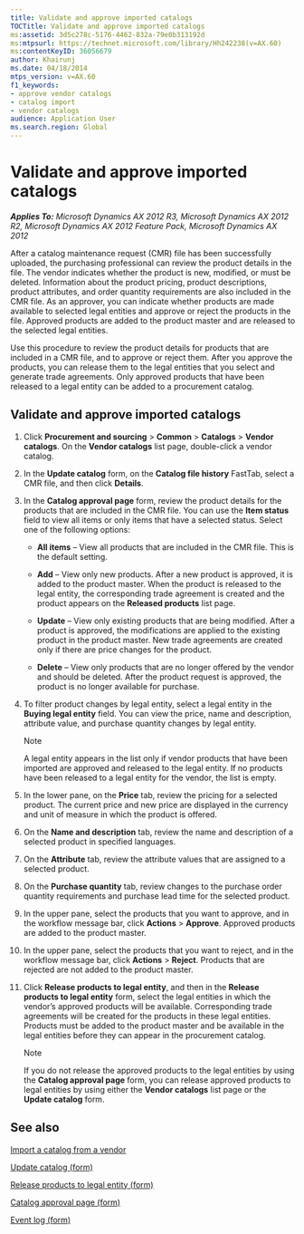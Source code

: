 ```yaml
---
title: Validate and approve imported catalogs
TOCTitle: Validate and approve imported catalogs
ms:assetid: 3d5c278c-5176-4462-832a-79e0b313192d
ms:mtpsurl: https://technet.microsoft.com/library/Hh242238(v=AX.60)
ms:contentKeyID: 36056679
author: Khairunj
ms.date: 04/18/2014
mtps_version: v=AX.60
f1_keywords:
- approve vendor catalogs
- catalog import
- vendor catalogs
audience: Application User
ms.search.region: Global
---
```


# Validate and approve imported catalogs 


_**Applies To:** Microsoft Dynamics AX 2012 R3, Microsoft Dynamics AX 2012 R2, Microsoft Dynamics AX 2012 Feature Pack, Microsoft Dynamics AX 2012_

After a catalog maintenance request (CMR) file has been successfully uploaded, the purchasing professional can review the product details in the file. The vendor indicates whether the product is new, modified, or must be deleted. Information about the product pricing, product descriptions, product attributes, and order quantity requirements are also included in the CMR file. As an approver, you can indicate whether products are made available to selected legal entities and approve or reject the products in the file. Approved products are added to the product master and are released to the selected legal entities.

Use this procedure to review the product details for products that are included in a CMR file, and to approve or reject them. After you approve the products, you can release them to the legal entities that you select and generate trade agreements. Only approved products that have been released to a legal entity can be added to a procurement catalog.

## Validate and approve imported catalogs

1.  Click **Procurement and sourcing** \> **Common** \> **Catalogs** \> **Vendor catalogs**. On the **Vendor catalogs** list page, double-click a vendor catalog.

2.  In the **Update catalog** form, on the **Catalog file history** FastTab, select a CMR file, and then click **Details**.

3.  In the **Catalog approval page** form, review the product details for the products that are included in the CMR file. You can use the **Item status** field to view all items or only items that have a selected status. Select one of the following options:
    
      - **All items** – View all products that are included in the CMR file. This is the default setting.
    
      - **Add** – View only new products. After a new product is approved, it is added to the product master. When the product is released to the legal entity, the corresponding trade agreement is created and the product appears on the **Released products** list page.
    
      - **Update** – View only existing products that are being modified. After a product is approved, the modifications are applied to the existing product in the product master. New trade agreements are created only if there are price changes for the product.
    
      - **Delete** – View only products that are no longer offered by the vendor and should be deleted. After the product request is approved, the product is no longer available for purchase.

4.  To filter product changes by legal entity, select a legal entity in the **Buying legal entity** field. You can view the price, name and description, attribute value, and purchase quantity changes by legal entity.
    

    > [!NOTE]
    > <P>A legal entity appears in the list only if vendor products that have been imported are approved and released to the legal entity. If no products have been released to a legal entity for the vendor, the list is empty.</P>



5.  In the lower pane, on the **Price** tab, review the pricing for a selected product. The current price and new price are displayed in the currency and unit of measure in which the product is offered.

6.  On the **Name and description** tab, review the name and description of a selected product in specified languages.

7.  On the **Attribute** tab, review the attribute values that are assigned to a selected product.

8.  On the **Purchase quantity** tab, review changes to the purchase order quantity requirements and purchase lead time for the selected product.

9.  In the upper pane, select the products that you want to approve, and in the workflow message bar, click **Actions** \> **Approve**. Approved products are added to the product master.

10. In the upper pane, select the products that you want to reject, and in the workflow message bar, click **Actions** \> **Reject**. Products that are rejected are not added to the product master.

11. Click **Release products to legal entity**, and then in the **Release products to legal entity** form, select the legal entities in which the vendor’s approved products will be available. Corresponding trade agreements will be created for the products in these legal entities. Products must be added to the product master and be available in the legal entities before they can appear in the procurement catalog.
    

    > [!NOTE]
    > <P>If you do not release the approved products to the legal entities by using the <STRONG>Catalog approval page</STRONG> form, you can release approved products to legal entities by using either the <STRONG>Vendor catalogs</STRONG> list page or the <STRONG>Update catalog</STRONG> form.</P>



## See also

[Import a catalog from a vendor](import-a-catalog-from-a-vendor.md)

[Update catalog (form)](https://technet.microsoft.com/library/hh209525\(v=ax.60\))

[Release products to legal entity (form)](https://technet.microsoft.com/library/hh208803\(v=ax.60\))

[Catalog approval page (form)](https://technet.microsoft.com/library/hh209505\(v=ax.60\))

[Event log (form)](https://technet.microsoft.com/library/hh227443\(v=ax.60\))

  


